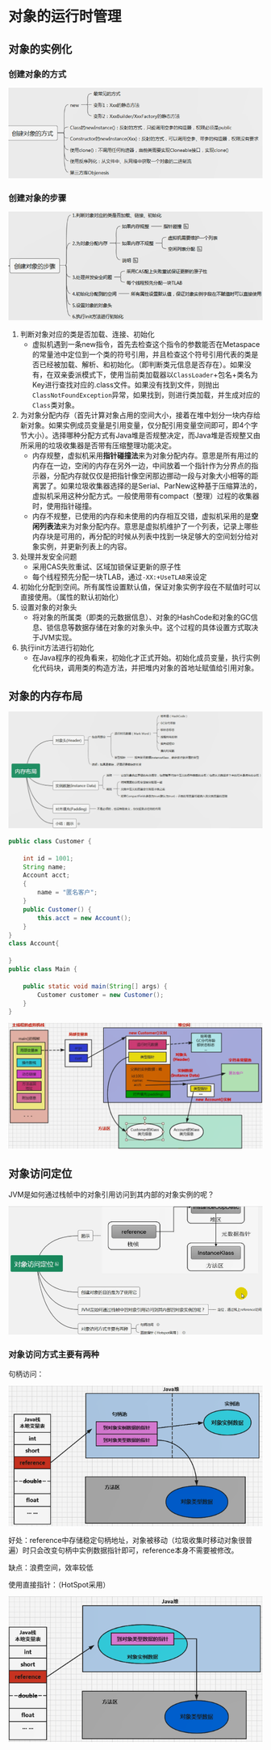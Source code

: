 # 对象的运行时管理

## 对象的实例化

### 创建对象的方式

![创建对象的方式](https://github.com/paulonglong/knowledgeJVM/blob/master/docs/images/创建对象的方式.png)

###  创建对象的步骤

![创建对象的步骤](https://github.com/paulonglong/knowledgeJVM/blob/master/docs/images/创建对象的步骤.png)

1. 判断对象对应的类是否加载、连接、初始化
   - 虚拟机遇到一条new指令，首先去检查这个指令的参数能否在Metaspace的常量池中定位到一个类的符号引用，并且检查这个符号引用代表的类是否已经被加载、解析、和初始化。（即判断类元信息是否存在）。如果没有，在双亲委派模式下，使用当前类加载器以`ClassLoader`+包名+类名为Key进行查找对应的.class文件。如果没有找到文件，则抛出`ClassNotFoundException`异常，如果找到，则进行类加载，并生成对应的`Class`类对象。
2. 为对象分配内存（首先计算对象占用的空间大小，接着在堆中划分一块内存给新对象。如果实例成员变量是引用变量，仅分配引用变量空间即可，即4个字节大小）。选择哪种分配方式有Java堆是否规整决定，而Java堆是否规整又由所采用的垃圾收集器是否带有压缩整理功能决定。
   - 内存规整，虚拟机采用**指针碰撞法**来为对象分配内存。意思是所有用过的内存在一边，空闲的内存在另外一边，中间放着一个指针作为分界点的指示器，分配内存就仅仅是把指针像空闲那边挪动一段与对象大小相等的距离罢了。如果垃圾收集器选择的是Serial、ParNew这种基于压缩算法的，虚拟机采用这种分配方式。一般使用带有compact（整理）过程的收集器时，使用指针碰撞。
   - 内存不规整，已使用的内存和未使用的内存相互交错，虚拟机采用的是**空闲列表法**来为对象分配内存。意思是虚拟机维护了一个列表，记录上哪些内存块是可用的，再分配的时候从列表中找到一块足够大的空间划分给对象实例，并更新列表上的内容。
3. 处理并发安全问题
   - 采用CAS失败重试、区域加锁保证更新的原子性
   - 每个线程预先分配一块TLAB，通过`-XX:+UseTLAB`来设定
4. 初始化分配到空间。所有属性设置默认值，保证对象实例字段在不赋值时可以直接使用。（属性的默认初始化）
5. 设置对象的对象头
   - 将对象的所属类（即类的元数据信息）、对象的HashCode和对象的GC信息、锁信息等数据存储在对象的对象头中。这个过程的具体设置方式取决于JVM实现。
6. 执行init方法进行初始化
   - 在Java程序的视角看来，初始化才正式开始。初始化成员变量，执行实例化代码块，调用类的构造方法，并把堆内对象的首地址赋值给引用对象。

## 对象的内存布局

![内存布局思维导图](https://github.com/paulonglong/knowledgeJVM/blob/master/docs/images/内存布局思维导图.png)

```java
public class Customer {

    int id = 1001;
    String name;
    Account acct;
    {
        name = "匿名客户";
    }
    public Customer() {
        this.acct = new Account();
    }
}
class Account{

}
public class Main {

    public static void main(String[] args) {
        Customer customer = new Customer();
    }
}
```

![对象的内存布局](https://github.com/paulonglong/knowledgeJVM/blob/master/docs/images/对象的内存布局.png)

## 对象访问定位

JVM是如何通过栈帧中的对象引用访问到其内部的对象实例的呢？ 

![对象访问定位思维导图](https://github.com/paulonglong/knowledgeJVM/blob/master/docs/images/对象访问定位思维导图.png)

### 对象访问方式主要有两种

句柄访问：

![句柄访问](https://github.com/paulonglong/knowledgeJVM/blob/master/docs/images/句柄访问.png)

好处：reference中存储稳定句柄地址，对象被移动（垃圾收集时移动对象很普遍）时只会改变句柄中实例数据指针即可，reference本身不需要被修改。

缺点：浪费空间，效率较低

使用直接指针：（HotSpot采用）

![使用直接指针](https://github.com/paulonglong/knowledgeJVM/blob/master/docs/images/使用直接指针.png)

